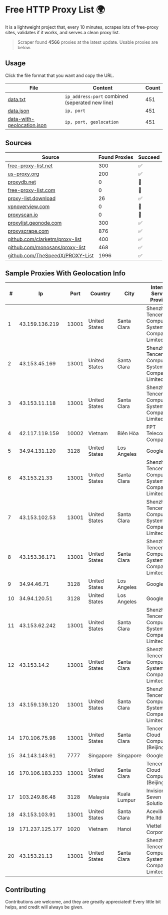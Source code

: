 
# Free HTTP Proxy List 🌍

It is a lightweight project that, every 10 minutes, scrapes lots of free-proxy sites, validates if it works, and serves a clean proxy list.


> Scraper found **4566** proxies at the latest update. Usable proxies are below.

## Usage

Click the file format that you want and copy the URL.


|File|Content|Count|
|----|-------|-----|
|[data.txt](https://raw.githubusercontent.com/themiralay/Proxy-List-World/master/data.txt)|`ip_address:port` combined (seperated new line)|451|
|[data.json](https://raw.githubusercontent.com/themiralay/Proxy-List-World/master/data.json)|`ip, port`|451|
|[data-with-geolocation.json](https://raw.githubusercontent.com/themiralay/Proxy-List-World/master/data-with-geolocation.json)|`ip, port, geolocation`|451|

## Sources

|Source|Found Proxies|Succeed|
|------|-------------|-------|
|[free-proxy-list.net](https://free-proxy-list.net)|300|✅|
|[us-proxy.org](https://www.us-proxy.org)|200|✅|
|[proxydb.net](http://proxydb.net)|0|🚫|
|[free-proxy-list.com](https://free-proxy-list.com/?page=&port=&type%5B%5D=http&type%5B%5D=https&up_time=0&search=Search)|0|🚫|
|[proxy-list.download](https://www.proxy-list.download/HTTP)|26|✅|
|[vpnoverview.com](https://vpnoverview.com/privacy/anonymous-browsing/free-proxy-servers)|0|🚫|
|[proxyscan.io](https://www.proxyscan.io)|0|🚫|
|[proxylist.geonode.com](https://proxylist.geonode.com/api/proxy-list?limit=300&page=1&sort_by=lastChecked&sort_type=desc&protocols=http,https)|300|✅|
|[proxyscrape.com](https://api.proxyscrape.com/v2/?request=displayproxies&protocol=http&timeout=10000&country=all&ssl=all&anonymity=all)|876|✅|
|[github.com/clarketm/proxy-list](https://raw.githubusercontent.com/clarketm/proxy-list/master/proxy-list-raw.txt)|400|✅|
|[github.com/monosans/proxy-list](https://raw.githubusercontent.com/monosans/proxy-list/main/proxies/http.txt)|468|✅|
|[github.com/TheSpeedX/PROXY-List](https://raw.githubusercontent.com/TheSpeedX/PROXY-List/master/http.txt)|1996|✅|


## Sample Proxies With Geolocation Info

|#|Ip|Port|Country|City|Internet Service Provider|
|-|--|----|-------|----|-------------------------|
|1|43.159.136.219|13001|United States|Santa Clara|Shenzhen Tencent Computer Systems Company Limited|
|2|43.153.45.169|13001|United States|Santa Clara|Shenzhen Tencent Computer Systems Company Limited|
|3|43.153.11.118|13001|United States|Santa Clara|Shenzhen Tencent Computer Systems Company Limited|
|4|42.117.119.159|10002|Vietnam|Biên Hòa|FPT Telecom Company|
|5|34.94.131.120|3128|United States|Los Angeles|Google LLC|
|6|43.153.21.33|13001|United States|Santa Clara|Shenzhen Tencent Computer Systems Company Limited|
|7|43.153.102.53|13001|United States|Santa Clara|Shenzhen Tencent Computer Systems Company Limited|
|8|43.153.36.171|13001|United States|Santa Clara|Shenzhen Tencent Computer Systems Company Limited|
|9|34.94.46.71|3128|United States|Los Angeles|Google LLC|
|10|34.94.120.51|3128|United States|Los Angeles|Google LLC|
|11|43.153.62.242|13001|United States|Santa Clara|Shenzhen Tencent Computer Systems Company Limited|
|12|43.153.14.2|13001|United States|Santa Clara|Shenzhen Tencent Computer Systems Company Limited|
|13|43.159.139.120|13001|United States|Santa Clara|Shenzhen Tencent Computer Systems Company Limited|
|14|170.106.75.98|13001|United States|Santa Clara|Tencent Cloud Computing (Beijing) Co|
|15|34.143.143.61|7777|Singapore|Singapore|Google LLC|
|16|170.106.183.233|13001|United States|Santa Clara|Tencent Cloud Computing (Beijing) Co|
|17|103.249.86.48|3128|Malaysia|Kuala Lumpur|Invision Seven Solutions|
|18|43.153.103.91|13001|United States|Santa Clara|Aceville Pte.ltd|
|19|171.237.125.177|1020|Vietnam|Hanoi|Viettel Corporation|
|20|43.153.21.13|13001|United States|Santa Clara|Shenzhen Tencent Computer Systems Company Limited|



## Contributing

Contributions are welcome, and they are greatly appreciated! Every
little bit helps, and credit will always be given.

